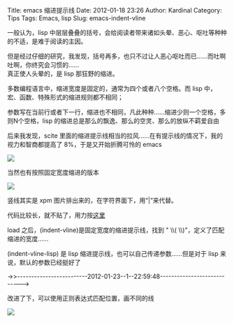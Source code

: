 Title: emacs 缩进提示线
Date: 2012-01-18 23:26
Author: Kardinal
Category: Tips
Tags: Emacs, lisp
Slug: emacs-indent-vline

一般认为，lisp
中层层叠叠的括号，会给阅读者带来诸如头晕、恶心、呕吐等种种的不适，是难于阅读的主因。

但是经过仔细的研究，我发现，括号再多，也只不过让人恶心呕吐而已……而吐啊吐啊，你终究会习惯的……  
真正使人头晕的，是 lisp 那狂野的缩进。

多数编程语言中，缩进宽度是固定的，通常为四个或者八个空格。而 lisp
中，宏、函数、特殊形式的缩进规则都不相同；  

参数写在当前行或者下一行，缩进也不相同，凡此种种……缩进少则一个空格，多则N个空格，lisp
的缩进总是那么的飘逸、那么的空灵、那么的放纵不羁爱自由

后来我发现，scite
里面的缩进提示线相当的拉风……在有提示线的情况下，我的视力和智商都提高了
8%，于是又开始折腾可怜的 emacs

[![](http://linuxtoy.org/img/2012/01/e697a0e6a087e9a298.png)](http://linuxtoy.org/img/2012/01/e697a0e6a087e9a298.png)

当然也有按照固定宽度缩进的版本

[![](http://linuxtoy.org/img/2012/01/e697a0e6a087e9a2982.png)](http://linuxtoy.org/img/2012/01/e697a0e6a087e9a2982.png)

竖线其实是 xpm 图片排出来的，在字符界面下，用“|”来代替。  

代码比较长，就不贴了，用力按[这里](https://github.com/ran9er/init.emacs/blob/master/20_aux-line.el)

load 之后，(indent-vline)是固定宽度的缩进提示线，找到 " \\\\(
\\\\)"，定义了匹配缩进的宽度……

(indent-vline-lisp) 是 lisp 缩进提示线，也可以自己传递参数……但是对于
lisp 来说，默认的参数已经挺好了

->>-------------------------2012-01-23--1--22:59:48---------------------------->

改进了下，可以使用正则表达式匹配位置，画不同的线

[![](http://linuxtoy.org/img/2012/01/e697a0e6a087e9a2983.png)](http://linuxtoy.org/img/2012/01/e697a0e6a087e9a2983.png)

